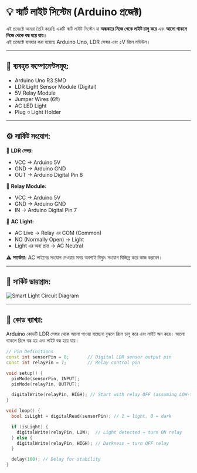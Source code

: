 # 💡 স্মার্ট লাইট সিস্টেম (Arduino প্রজেক্ট)

এই প্রজেক্টে আমরা তৈরি করেছি একটি স্মার্ট লাইট সিস্টেম যা **অন্ধকারে নিজে থেকে লাইট চালু করে** এবং **আলো থাকলে নিজে থেকে বন্ধ হয়ে যায়।**  
এই প্রজেক্টে ব্যবহার করা হয়েছে Arduino Uno, LDR সেন্সর এবং ৫V রিলে মডিউল।

---

## 🧰 ব্যবহৃত কম্পোনেন্টসমূহ:

- Arduino Uno R3 SMD  
- LDR Light Sensor Module (Digital)  
- 5V Relay Module  
- Jumper Wires (6টি)  
- AC LED Light  
- Plug ও Light Holder

---

## ⚙️ সার্কিট সংযোগ:

🔹 **LDR সেন্সর:**
- VCC → Arduino 5V  
- GND → Arduino GND  
- OUT → Arduino Digital Pin 8

🔹 **Relay Module:**
- VCC → Arduino 5V  
- GND → Arduino GND  
- IN → Arduino Digital Pin 7

🔹 **AC Light:**
- AC Live → Relay এর COM (Common)  
- NO (Normally Open) → Light  
- Light এর অন্য প্রান্ত → AC Neutral

⚠️ **সতর্কতা:** AC লাইনের সংযোগ দেওয়ার সময় অবশ্যই বিদ্যুৎ সংযোগ বিচ্ছিন্ন করে কাজ করবেন।

---

## 🔌 সার্কিট ডায়াগ্রাম:

![Smart Light Circuit Diagram]()


---

## 📄 কোড ব্যাখ্যা:

Arduino কোডটি LDR সেন্সর থেকে আলো পাওয়া যাচ্ছেনা বুঝলে রিলে চালু করে এবং লাইট অন করে। আলো থাকলে রিলে বন্ধ হয় এবং লাইট বন্ধ হয়ে যায়।

```cpp
// Pin Definitions
const int sensorPin = 8;       // Digital LDR sensor output pin
const int relayPin = 7;        // Relay control pin

void setup() {
  pinMode(sensorPin, INPUT);
  pinMode(relayPin, OUTPUT);

  digitalWrite(relayPin, HIGH); // Start with relay OFF (assuming LOW-triggered)
}

void loop() {
  bool isLight = digitalRead(sensorPin); // 1 = light, 0 = dark

  if (isLight) {
    digitalWrite(relayPin, LOW);  // Light detected → turn ON relay
  } else {
    digitalWrite(relayPin, HIGH); // Darkness → turn OFF relay
  }

  delay(100); // Delay for stability
}

